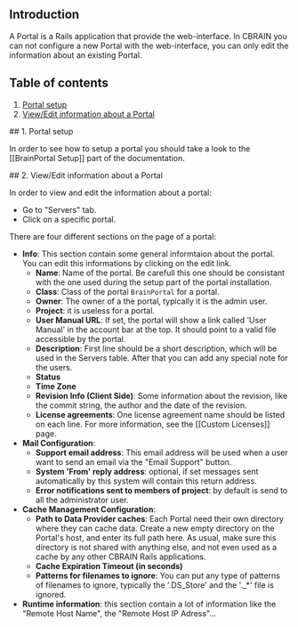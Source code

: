 ## Introduction

A Portal is a Rails application that provide the web-interface. In CBRAIN you can not configure a new Portal with the web-interface, you can only edit the
information about an existing Portal.

## Table of contents

1. [Portal setup](#setup)
2. [View/Edit information about a Portal](#view_and_edit)

<a name="setup" />
## 1. Portal setup

In order to see how to setup a portal you should take a look to the
[[BrainPortal Setup]] part of the documentation.

<a name="view_and_edit" />
## 2. View/Edit information about a Portal

In order to view and edit the information about a portal:

* Go to "Servers" tab.
* Click on a specific portal.


There are four different sections on the page of a portal:
* **Info**: This section contain some general informtaion about the portal. You
  can edit this informations by clicking on the edit link.
  * **Name**: Name of the portal. Be carefull this one should be consistant with
  the one used during the setup part of the portal installation.
  * **Class**: Class of the portal `BrainPortal` for a portal.
  * **Owner**: The owner of a the portal, typically it is the admin user.
  * **Project**: it is useless for a portal.
  * **User Manual URL**: If set, the portal will show a link called 'User Manual'
  in the account bar at the top. It should point to a valid file accessible by the portal.
  * **Description**: First line should be a short description, which will be
  used in the Servers table. After that you can add any special note for
  the users.
  * **Status**
  * **Time Zone**
  * **Revision Info (Client Side)**: Some information about the revision, like the
  commit string, the author and the date of the revision.
  * **License agreements**: One license agreement name should be listed on each line.
  For more information, see the [[Custom Licenses]] page.
* **Mail Configuration**:
  * **Support email address**: This email address will be used when a user want
  to send an email via the "Email Support" button.
  * **System 'From' reply address**: optional, if set messages sent automatically
    by this system will contain this return address.
  * **Error notifications sent to members of project**: by default is send to all the administrator user.
* **Cache Management Configuration**:
  * **Path to Data Provider caches**: Each Portal need their own directory
    where they can cache data. Create a new empty directory on the Portal's host,
    and enter its full path here. As usual, make sure this directory is not shared
    with anything else, and not even used as a cache by any other CBRAIN Rails
    applications.
  * **Cache Expiration Timeout (in seconds)**
  * **Patterns for filenames to ignore**: You can put any type of patterns of filenames to ignore, typically the '.DS_Store'  and the '._*' file is ignored.
* **Runtime information**: this section contain a lot of information like the "Remote Host Name", the "Remote Host IP Adress"...




